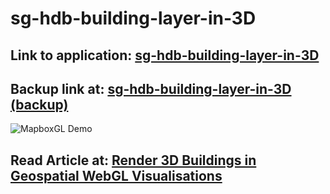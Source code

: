 # sg-hdb-building-layer-in-3D

## Link to application: [sg-hdb-building-layer-in-3D](https://sg-hdb-building-layer-in-3d.onrender.com/)
## Backup link at: [sg-hdb-building-layer-in-3D (backup)](https://sg-hdb-building-layer-in-3d.glitch.me/)

![MapboxGL Demo](https://github.com/incubated-geek-cc/sg-hdb-building-layer-in-3D/raw/main/demo/demo_mapboxGL.gif)

## Read Article at: [Render 3D Buildings in Geospatial WebGL Visualisations](https://towardsdatascience.com/render-3d-buildings-in-geospatial-webgl-visualisations-c5325eadb347)